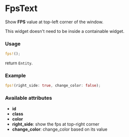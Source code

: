 # FpsText

Show **FPS** value at top-left corner of the window.

This widget doesn't need to be inside a containable widget.

### Usage
```rust
fps!();
```
return `Entity`.

### Example
```rust
fps!(right_side: true, change_color: false);
```

### Available attributes
- **id**
- **class**
- **color**
- **right_side**: show the fps at top-right corner
- **change_color**: change_color based on its value
